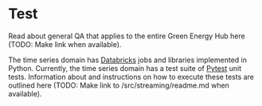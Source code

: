 # Test

Read about general QA that applies to the entire Green Energy Hub here (TODO: Make link when available).

The time series domain has [Databricks](https://databricks.com/) jobs and libraries implemented in Python. Currently, the time series domain has a test suite of [Pytest](https://pytest.org/) unit tests. Information about and instructions on how to execute these tests are outlined here (TODO: Make link to /src/streaming/readme.md when available).
